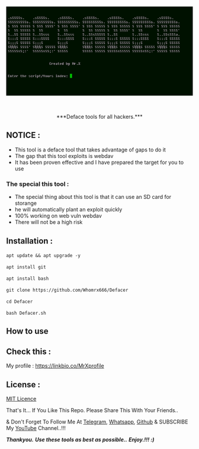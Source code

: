 <p align="center"><img src="https://github.com/Whomrx666/Defacer/blob/main/logo.png?raw=true" /></p>
<br>
<p align="center">***Deface tools for all hackers.***</p>

## NOTICE :

- This tool is a deface tool that takes advantage of gaps to do it
- The gap that this tool exploits is webdav
- It has been proven effective and I have prepared the target for you to use

### The special this tool :

- The special thing about this tool is that it can use an SD card for storange
- he will automatically plant an exploit quickly
- 100% working on web vuln webdav
- There will not be a high risk

## Installation :


```apt update && apt upgrade -y```

```apt install git```

```apt install bash```

```git clone https://github.com/Whomrx666/Defacer```

```cd Defacer```

```bash Defacer.sh```

## How to use


## Check this : 

My profile : https://linkbio.co/MrXprofile

## License :

[MIT Licence](https://github.com/Whomrx666/Defacer/blob/master/LICENSE)

That's It... If You Like This Repo. Please Share This With Your Friends..

& Don't Forget To Follow Me At [Telegram](https://t.me/Whomr_X), [Whatsapp](https://wa.me/6287855190571), [Github](https://github.com/Whomrx666) & SUBSCRIBE My [YouTube](https://youtube.com/@whomrx666) Channel..!!!

***Thankyou.***
***Use these tools as best as possible..***
***Enjoy.!!! :)***
